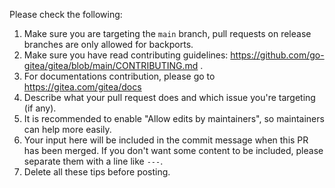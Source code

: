 <!-- start tips -->
Please check the following:
1. Make sure you are targeting the `main` branch, pull requests on release branches are only allowed for backports.
2. Make sure you have read contributing guidelines: https://github.com/go-gitea/gitea/blob/main/CONTRIBUTING.md .
3. For documentations contribution, please go to https://gitea.com/gitea/docs
4. Describe what your pull request does and which issue you're targeting (if any).
5. It is recommended to enable "Allow edits by maintainers", so maintainers can help more easily.
6. Your input here will be included in the commit message when this PR has been merged. If you don't want some content to be included, please separate them with a line like `---`.
7. Delete all these tips before posting.
<!-- end tips -->
